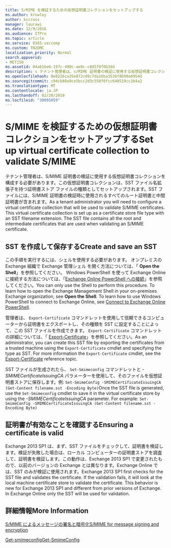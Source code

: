 ```yaml
---
title: S/MIME を検証するための仮想証明書コレクションをセットアップする
ms.author: krowley
author: kccross
manager: laurawi
ms.date: 12/9/2016
ms.audience: ITPro
ms.topic: article
ms.service: O365-seccomp
ms.custom: TN2DMC
localization_priority: Normal
search.appverid:
- MET150
ms.assetid: 04a616e6-197c-490c-ae8c-c8d5f0f0b3dd
description: s テナント管理者は、s/MIME 証明書の検証に使用する仮想証明書コレクションを構成する必要があります。
ms.openlocfilehash: 0e8226ca35e872cd8c7da16ba353bf8b99a6954d
ms.sourcegitcommit: c94cb88a9ce5bcc2d3c558f0fcc648519cc264a2
ms.translationtype: MT
ms.contentlocale: ja-JP
ms.lasthandoff: 02/20/2019
ms.locfileid: "30091059"
---
```

# <a name="set-up-virtual-certificate-collection-to-validate-smime"></a><span data-ttu-id="b04c0-103">S/MIME を検証するための仮想証明書コレクションをセットアップする</span><span class="sxs-lookup"><span data-stu-id="b04c0-103">Set up virtual certificate collection to validate S/MIME</span></span>

<span data-ttu-id="b04c0-p101">テナント管理者は、S/MIME 証明書の検証に使用する仮想証明書コレクションを構成する必要があります。この仮想証明書コレクションは、SST ファイル名拡張子を持つ証明書ストア ファイルの種類としてセットアップされます。SST ファイルには、S/MIME 証明書の検証時に使用されるすべてのルート証明書と中間証明書が含まれます。</span><span class="sxs-lookup"><span data-stu-id="b04c0-p101">As a tenant administrator you will need to configure a virtual certificate collection that will be used to validate S/MIME certificates. This virtual certificate collection is set up as a certificate store file type with an SST filename extension. The SST file contains all the root and intermediate certificates that are used when validating an S/MIME certificate.</span></span>
  
## <a name="create-and-save-an-sst"></a><span data-ttu-id="b04c0-107">SST を作成して保存する</span><span class="sxs-lookup"><span data-stu-id="b04c0-107">Create and save an SST</span></span>
<span data-ttu-id="b04c0-108"><a name="sectionSection0"> </a></span><span class="sxs-lookup"><span data-stu-id="b04c0-108"></span></span>

<span data-ttu-id="b04c0-p102">この手順を実行するには、シェルを使用する必要があります。 オンプレミスの Exchange 組織で Exchange 管理シェル を開く方法については、「 **Open the Shell**」を参照してください。 Windows PowerShell を使って Exchange Online に接続する方法については、「[Exchange Online PowerShell への接続](https://go.microsoft.com/fwlink/p/?linkid=396554)」を参照してください。</span><span class="sxs-lookup"><span data-stu-id="b04c0-p102">You can only use the Shell to perform this procedure. To learn how to open the Exchange Management Shell in your on-premises Exchange organization, see **Open the Shell**. To learn how to use Windows PowerShell to connect to Exchange Online, see [Connect to Exchange Online PowerShell](https://go.microsoft.com/fwlink/p/?linkid=396554).</span></span>
  
<span data-ttu-id="b04c0-p103">管理者は、 `Export-Certificate` コマンドレットを使用して信頼できるコンピューターから証明書をエクスポートし、その種類を SST に設定することによって、この SST ファイルを作成できます。  `Export-Certificate` コマンドレットの詳細については、「 [Export-Certificate](https://docs.microsoft.com/en-us/powershell/module/pkiclient/export-certificate?view=win10-ps)」を参照してください。</span><span class="sxs-lookup"><span data-stu-id="b04c0-p103">As an administrator, you can create this SST file by exporting the certificates from a trusted machine using the  `Export-Certificate` cmdlet and specifying the type as SST. For more information the  `Export-Certificate` cmdlet, see the [Export-Certificate](https://docs.microsoft.com/en-us/powershell/module/pkiclient/export-certificate?view=win10-ps) reference topic.</span></span> 
  
<span data-ttu-id="b04c0-p104">SST ファイルが生成されたら、 `Set-Smimeconfig` コマンドレットと  _-SMIMECertificateIssuingCA_ パラメーターを使用して、そのファイルを仮想証明書ストアに保存します。例:  `Set-SmimeConfig -SMIMECertificateIssuingCA (Get-Content filename.sst -Encoding Byte)`</span><span class="sxs-lookup"><span data-stu-id="b04c0-p104">Once the SST file is generated, use the  `Set-Smimeconfig` cmdlet to save it in the virtual certificate store by using the  _-SMIMECertificateIssuingCA_ parameter. For example:  `Set-SmimeConfig -SMIMECertificateIssuingCA (Get-Content filename.sst -Encoding Byte)`</span></span>
  
## <a name="ensuring-a-certificate-is-valid"></a><span data-ttu-id="b04c0-116">証明書が有効なことを確認する</span><span class="sxs-lookup"><span data-stu-id="b04c0-116">Ensuring a certificate is valid</span></span>
<span data-ttu-id="b04c0-117"><a name="sectionSection1"> </a></span><span class="sxs-lookup"><span data-stu-id="b04c0-117"></span></span>

<span data-ttu-id="b04c0-p105">Exchange 2013 SP1 は、まず、SST ファイルをチェックして、証明書を検証します。検証が失敗した場合は、ローカル コンピューターの証明書ストアを調査して、証明書を検証します。この動作は、Exchange 2013 SP1 で変更されたもので、以前のバージョンの Exchange とは異なります。Exchange Online では、SST のみが検証に使用されます。</span><span class="sxs-lookup"><span data-stu-id="b04c0-p105">Exchange 2013 SP1 first checks for the SST file and validates the certificate. If the validation fails, it will look at the local machine certificate store to validate the certificate. This behavior is new for Exchange 2013 SP1 and different from prior versions of Exchange. In Exchange Online only the SST will be used for validation.</span></span>
  
## <a name="more-information"></a><span data-ttu-id="b04c0-122">詳細情報</span><span class="sxs-lookup"><span data-stu-id="b04c0-122">More Information</span></span>
<span data-ttu-id="b04c0-123"><a name="sectionSection2"> </a></span><span class="sxs-lookup"><span data-stu-id="b04c0-123"></span></span>

[<span data-ttu-id="b04c0-124">S/MIME によるメッセージの署名と暗号化</span><span class="sxs-lookup"><span data-stu-id="b04c0-124">S/MIME for message signing and encryption</span></span>](s-mime-for-message-signing-and-encryption.md)
  
[<span data-ttu-id="b04c0-125">Get-smimeconfig</span><span class="sxs-lookup"><span data-stu-id="b04c0-125">Get-SmimeConfig</span></span>](http://technet.microsoft.com/library/4b29fa89-0840-4fe9-8885-019fcef2e02b.aspx)
  

